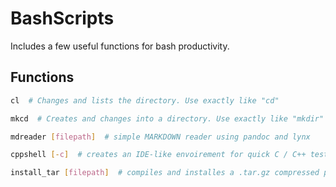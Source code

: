 # BashScripts
Includes a few useful functions for bash productivity.

## Functions
```bash
cl  # Changes and lists the directory. Use exactly like "cd"

mkcd  # Creates and changes into a directory. Use exactly like "mkdir"

mdreader [filepath]  # simple MARKDOWN reader using pandoc and lynx

cppshell [-c]  # creates an IDE-like envoirement for quick C / C++ testing

install_tar [filepath]  # compiles and installes a .tar.gz compressed package
```
